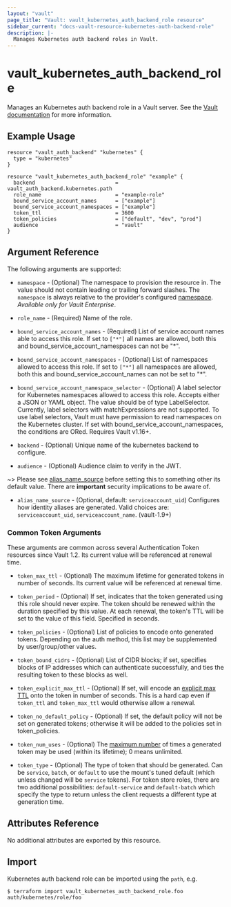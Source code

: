 ```yaml
---
layout: "vault"
page_title: "Vault: vault_kubernetes_auth_backend_role resource"
sidebar_current: "docs-vault-resource-kubernetes-auth-backend-role"
description: |-
  Manages Kubernetes auth backend roles in Vault.
---
```


# vault\_kubernetes\_auth\_backend\_role

Manages an Kubernetes auth backend role in a Vault server. See the [Vault
documentation](https://www.vaultproject.io/docs/auth/kubernetes.html) for more
information.

## Example Usage

```hcl
resource "vault_auth_backend" "kubernetes" {
  type = "kubernetes"
}

resource "vault_kubernetes_auth_backend_role" "example" {
  backend                          = vault_auth_backend.kubernetes.path
  role_name                        = "example-role"
  bound_service_account_names      = ["example"]
  bound_service_account_namespaces = ["example"]
  token_ttl                        = 3600
  token_policies                   = ["default", "dev", "prod"]
  audience                         = "vault"
}
```

## Argument Reference

The following arguments are supported:

* `namespace` - (Optional) The namespace to provision the resource in.
  The value should not contain leading or trailing forward slashes.
  The `namespace` is always relative to the provider's configured [namespace](/docs/providers/vault/index.html#namespace).
   *Available only for Vault Enterprise*.

* `role_name` - (Required) Name of the role.

* `bound_service_account_names` - (Required) List of service account names able to access this role. If set to `["*"]` all names are allowed, both this and bound_service_account_namespaces can not be "*".

* `bound_service_account_namespaces` - (Optional) List of namespaces allowed to access this role. If set to `["*"]` all namespaces are allowed, both this and bound_service_account_names can not be set to "*".

* `bound_service_account_namespace_selector` - (Optional) A label selector for Kubernetes namespaces allowed to access this role. Accepts either a JSON or YAML object. The value should be of type LabelSelector. Currently, label selectors with matchExpressions are not supported. To use label selectors, Vault must have permission to read namespaces on the Kubernetes cluster. If set with bound_service_account_namespaces, the conditions are ORed. Requires Vault v1.16+.

* `backend` - (Optional) Unique name of the kubernetes backend to configure.

* `audience` - (Optional) Audience claim to verify in the JWT.

~> Please see [alias_name_source](https://www.vaultproject.io/api-docs/auth/kubernetes#alias_name_source)
before setting this to something other its default value. There are **important** security
implications to be aware of.
 
* `alias_name_source` - (Optional, default: `serviceaccount_uid`) Configures how identity aliases are generated.
   Valid choices are: `serviceaccount_uid`, `serviceaccount_name`. (vault-1.9+)

### Common Token Arguments

These arguments are common across several Authentication Token resources since Vault 1.2.
  Its current value will be referenced at renewal time.

* `token_max_ttl` - (Optional) The maximum lifetime for generated tokens in number of seconds.
  Its current value will be referenced at renewal time.

* `token_period` - (Optional) If set, indicates that the
  token generated using this role should never expire. The token should be renewed within the
  duration specified by this value. At each renewal, the token's TTL will be set to the
  value of this field. Specified in seconds.

* `token_policies` - (Optional) List of policies to encode onto generated tokens. Depending
  on the auth method, this list may be supplemented by user/group/other values.

* `token_bound_cidrs` - (Optional) List of CIDR blocks; if set, specifies blocks of IP
  addresses which can authenticate successfully, and ties the resulting token to these blocks
  as well.

* `token_explicit_max_ttl` - (Optional) If set, will encode an
  [explicit max TTL](https://www.vaultproject.io/docs/concepts/tokens.html#token-time-to-live-periodic-tokens-and-explicit-max-ttls)
  onto the token in number of seconds. This is a hard cap even if `token_ttl` and
  `token_max_ttl` would otherwise allow a renewal.

* `token_no_default_policy` - (Optional) If set, the default policy will not be set on
  generated tokens; otherwise it will be added to the policies set in token_policies.

* `token_num_uses` - (Optional) The [maximum number](https://www.vaultproject.io/api-docs/kubernetes#token_num_uses)
   of times a generated token may be used (within its lifetime); 0 means unlimited.

* `token_type` - (Optional) The type of token that should be generated. Can be `service`,
  `batch`, or `default` to use the mount's tuned default (which unless changed will be
  `service` tokens). For token store roles, there are two additional possibilities:
  `default-service` and `default-batch` which specify the type to return unless the client
  requests a different type at generation time.

## Attributes Reference

No additional attributes are exported by this resource.

## Import

Kubernetes auth backend role can be imported using the `path`, e.g.

```
$ terraform import vault_kubernetes_auth_backend_role.foo auth/kubernetes/role/foo
```
